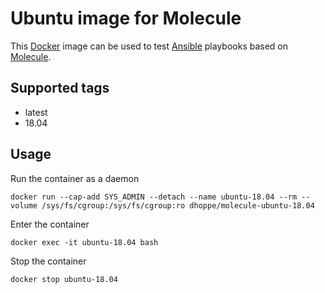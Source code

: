 # Ubuntu image for Molecule

This [Docker](https://www.docker.com) image can be used to test [Ansible](https://www.ansible.com) playbooks based on [Molecule](https://molecule.readthedocs.io/en/latest/).

## Supported tags

* latest
* 18.04

## Usage

Run the container as a daemon

```console
docker run --cap-add SYS_ADMIN --detach --name ubuntu-18.04 --rm --volume /sys/fs/cgroup:/sys/fs/cgroup:ro dhoppe/molecule-ubuntu-18.04
```

Enter the container

```console
docker exec -it ubuntu-18.04 bash
```

Stop the container

```console
docker stop ubuntu-18.04
```